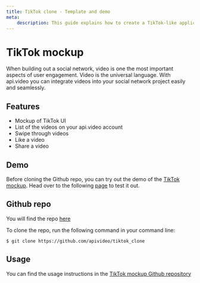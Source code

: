 ```yaml
---
title: TikTok clone - Template and demo
meta:
    description: This guide explains how to create a TikTok-like application with api.video.
---
```


# TikTok mockup

When building out a social network, video is one the most important aspects of user engagement. Video is the universal language. With api.video you can integrate videos into your social network project easily and seamlessly.

## Features

- Mockup of TikTok UI
- List of the videos on your api.video account
- Swipe through videos
- Like a video
- Share a video

## Demo

Before cloning the Github repo, you can try out the demo of the [TikTok mockup](https://api-video-tiktok-demo.vercel.app/). Head over to the following [page](https://api-video-tiktok-demo.vercel.app/) to test it out.

## Github repo

You will find the repo [here](https://github.com/apivideo/tiktok_clone)

To clone the repo, run the following command in your command line:

```
$ git clone https://github.com/apivideo/tiktok_clone
```

## Usage

You can find the usage instructions in the [TikTok mockup Github repository](https://github.com/apivideo/tiktok_clone#readme)


